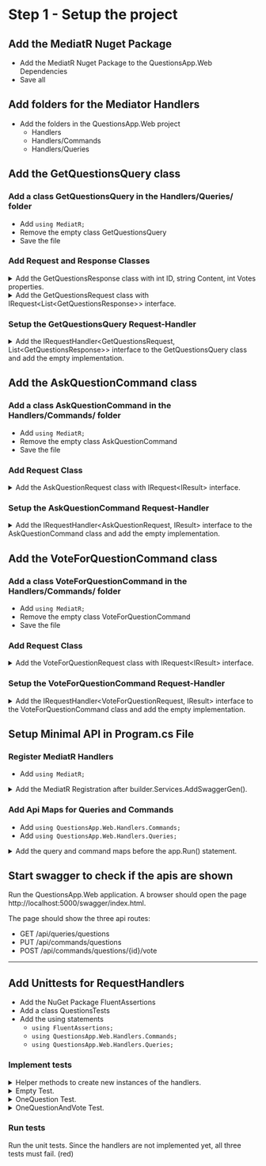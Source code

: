 # Step 1 - Setup the project

## Add the MediatR Nuget Package

* Add the MediatR Nuget Package to the QuestionsApp.Web Dependencies
* Save all

## Add folders for the Mediator Handlers

* Add the folders in the QuestionsApp.Web project
  * Handlers
  * Handlers/Commands
  * Handlers/Queries

## Add the GetQuestionsQuery class

### Add a class GetQuestionsQuery in the Handlers/Queries/ folder 

* Add ```using MediatR;```
* Remove the empty class GetQuestionsQuery 
* Save the file

### Add Request and Response Classes

<details><summary>Add the GetQuestionsResponse class with int ID, string Content, int Votes properties.</summary>

~~~c#
public class GetQuestionsResponse
{
	public int Id { get; set; }
	public string Content { get; set; } = "";
	public int Votes { get; set; }
}
~~~
</details>


<details><summary>Add the GetQuestionsRequest class with IRequest&lt;List&lt;GetQuestionsResponse&gt&gt; interface.</summary>

~~~c#
public class GetQuestionsRequest : IRequest<List<GetQuestionsResponse>>
{ }
~~~
</details>

### Setup the GetQuestionsQuery Request-Handler

<details><summary>Add the IRequestHandler&lt;GetQuestionsRequest, List&lt;GetQuestionsResponse&gt;&gt interface to the GetQuestionsQuery class and add the empty implementation.</summary>

~~~c#
public class GetQuestionsQuery : IRequestHandler<GetQuestionsRequest, List<GetQuestionsResponse>>
{
	public Task<List<GetQuestionsResponse>> Handle(GetQuestionsRequest request, CancellationToken cancellationToken)
	{
		throw new NotImplementedException();
	}
}
~~~
</details>


## Add the AskQuestionCommand class

### Add a class AskQuestionCommand in the Handlers/Commands/ folder 

* Add ```using MediatR;``` 
* Remove the empty class AskQuestionCommand 
* Save the file

### Add Request Class

<details><summary>Add the AskQuestionRequest class with IRequest&lt;IResult&gt; interface.</summary>

~~~c#
public class AskQuestionRequest :IRequest<IResult>
{
	public string Content { get; set; } = "";
}
~~~
</details>

### Setup the AskQuestionCommand Request-Handler

<details><summary>Add the IRequestHandler&lt;AskQuestionRequest, IResult&gt interface to the AskQuestionCommand class and add the empty implementation.</summary>

~~~c#
public class AskQuestionCommand : IRequestHandler<AskQuestionRequest, IResult>
{
	public Task<IResult> Handle(AskQuestionRequest request, CancellationToken cancellationToken)
	{
		throw new NotImplementedException();
	}
}
~~~
</details>

## Add the VoteForQuestionCommand class

### Add a class VoteForQuestionCommand in the Handlers/Commands/ folder 

* Add ```using MediatR;``` 
* Remove the empty class VoteForQuestionCommand 
* Save the file

### Add Request Class

<details><summary>Add the VoteForQuestionRequest class with IRequest&lt;IResult&gt; interface.</summary>

~~~c#
public class VoteForQuestionRequest : IRequest<IResult>
{
	public int QuestionId { get; set; }
}
~~~
</details>

### Setup the VoteForQuestionCommand Request-Handler

<details><summary>Add the IRequestHandler&lt;VoteForQuestionRequest, IResult&gt interface to the VoteForQuestionCommand class and add the empty implementation.</summary>

~~~c#
public class VoteForQuestionCommand : IRequestHandler<VoteForQuestionRequest, IResult>
{
	public Task<IResult> Handle(VoteForQuestionRequest request, CancellationToken cancellationToken)
	{
		throw new NotImplementedException();
	}
}
~~~
</details>


## Setup Minimal API in Program.cs File

### Register MediatR Handlers

* Add ```using MediatR;```

<details><summary>Add the MediatR Registration after builder.Services.AddSwaggerGen().</summary>

~~~c#
builder.Services.AddSwaggerGen();
// Register MediatR
builder.Services.AddMediatR(cfg => cfg.RegisterServicesFromAssemblyContaining<Program>());
~~~
</details>

### Add Api Maps for Queries and Commands

* Add ```using QuestionsApp.Web.Handlers.Commands;```
* Add ```using QuestionsApp.Web.Handlers.Queries;```

<details><summary>Add the query and command maps before the app.Run() statement.</summary>
 
~~~c#
// Queries
app.MapGet("api/queries/questions", async (IMediator mediator) 
    => await mediator.Send(new GetQuestionsRequest()));

// Commands
app.MapPost("api/commands/questions/", async (IMediator mediator, string content) 
    => await mediator.Send(new AskQuestionRequest { Content = content }));

app.MapPost("api/commands/questions/{id:int}/vote", async (IMediator mediator, int id) 
    => await mediator.Send(new VoteForQuestionRequest { QuestionId = id }));

app.Run();
 ~~~
</details>

## Start swagger to check if the apis are shown

Run the QuestionsApp.Web application. A browser should open the page http://localhost:5000/swagger/index.html.

The page should show the three api routes: 
* GET /api/queries/questions
* PUT /api/commands/questions
* POST /api/commands/questions/{id}/vote

-----------------------


## Add Unittests for RequestHandlers

* Add the NuGet Package FluentAssertions
* Add a class QuestionsTests
* Add the using statements
  * ```using FluentAssertions;```
  * ```using QuestionsApp.Web.Handlers.Commands;```
  * ```using QuestionsApp.Web.Handlers.Queries;```

### Implement tests 

<details><summary>Helper methods to create new instances of the handlers.</summary>

~~~c#
private GetQuestionsQuery NewGetQuestionsQueryHandler => new();
private AskQuestionCommand NewAskQuestionCommandHandler => new();
private VoteForQuestionCommand NewVoteForQuestionCommandHandler => new();
~~~
</details>


<details><summary>Empty Test.</summary>

~~~c#
[Fact]
public async void Empty()
{
	var response = await NewGetQuestionsQueryHandler.Handle(new GetQuestionsRequest(), default);
	response.Should().BeEmpty();
}
~~~
</details>

<details><summary>OneQuestion Test.</summary>

~~~c#
[Fact]
public async void OneQuestion()
{
	var askResponse = await NewAskQuestionCommandHandler.Handle(new AskQuestionRequest { Content = "Dummy Question" }, default);
	askResponse.Should().NotBeNull();

	var response = await NewGetQuestionsQueryHandler.Handle(new GetQuestionsRequest(), default);
	response.Should().HaveCount(1);
}
~~~
</details>

<details><summary>OneQuestionAndVote Test.</summary>

~~~c#
[Fact]
public async void OneQuestionAndVote()
{
	var askResponse = await NewAskQuestionCommandHandler.Handle(new AskQuestionRequest { Content = "Dummy Question" }, default);
	askResponse.Should().NotBeNull();

	var response = await NewGetQuestionsQueryHandler.Handle(new GetQuestionsRequest(), default);
	response.Should().HaveCount(1);
	response[0].Votes.Should().Be(0);

	var voteResponse = await NewVoteForQuestionCommandHandler.Handle(new VoteForQuestionRequest { QuestionId = response[0].Id }, default);
	voteResponse.Should().NotBeNull();

	response = await NewGetQuestionsQueryHandler.Handle(new GetQuestionsRequest(), default);
	response.Should().HaveCount(1);
	response[0].Votes.Should().Be(1);
}
~~~
</details>

### Run tests 

Run the unit tests. Since the handlers are not implemented yet, all three tests must fail. (red)
